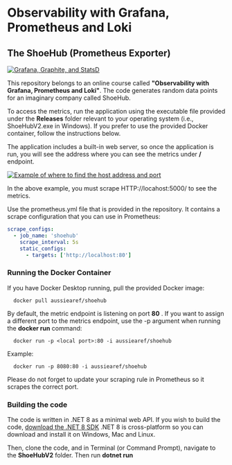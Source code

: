 # Observability with Grafana, Prometheus and Loki
## The ShoeHub  (Prometheus Exporter)

[![Grafana, Graphite, and StatsD](https://img-c.udemycdn.com/course/750x422/1473698_386a_9.jpg)](https://www.udemy.com/course/grafana-graphite-and-statsd-visualize-metrics/?referralCode=F9360D03CB430529BEAD)

This repository belongs to an online course called **"Observability with Grafana, Prometheus and Loki"**. The code generates random data points for an imaginary company called ShoeHub. 

To access the metrics, run the application using the executable file provided under the **Releases** folder relevant to your operating system (i.e., ShoeHubV2.exe in Windows). If you prefer to use the provided Docker container, follow the instructions below.

The application includes a built-in web server, so once the application is run, you will see the address where you can see the metrics under __/__ endpoint.


[![Example of where to find the host address and port](https://github.com/aussiearef/ShoeHubV2/blob/main/host-example.png?raw=true)](https://github.com/aussiearef/ShoeHubV2/blob/main/host-example.png?raw=true)

In the above example, you must scrape HTTP://locahost:5000/ to see the metrics.

Use the prometheus.yml file that is provided in the repository. It contains a scrape configuration that you can use in Prometheus:

```yaml
scrape_configs:
  - job_name: 'shoehub'
    scrape_interval: 5s
    static_configs:
      - targets: ['http://localhost:80']
```

### Running the Docker Container

If you have Docker Desktop running, pull the provided Docker image:

```
  docker pull aussiearef/shoehub
```

By default, the metric endpoint is listening on port __80__ . If you want to assign a different port to the metrics endpoint, use the -p argument when running the __docker run__ command:

```
  docker run -p <local port>:80 -i aussiearef/shoehub
```

Example:

```
  docker run -p 8080:80 -i aussiearef/shoehub
```

Please do not forget to update your scraping rule in Prometheus so it scrapes the correct port.

### Building the code

The code is written in .NET 8 as a minimal web API. If you wish to build the code, [download the .NET 8 SDK](https://dotnet.microsoft.com/en-us/download/dotnet/8.0)
.NET 8 is cross-platform so you can download and install it on Windows, Mac and Linux.

Then, clone the code, and in Terminal (or Command Prompt), navigate to the **ShoeHubV2** folder. Then run **dotnet run**


